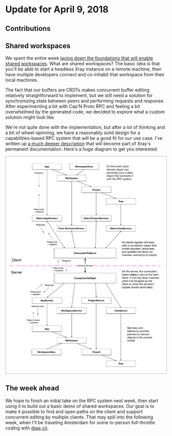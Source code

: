 # Update for April 9, 2018

## Contributions

## Shared workspaces

We spent the entire week [laying down the foundations that will enable shared workspaces](https://github.com/atom/xray/pull/61). What are shared workspaces? The basic idea is that you'll be able to start a headless Xray instance on a remote machine, then have multiple developers connect and co-inhabit that workspace from their local machines.

The fact that our buffers are CRDTs makes concurrent buffer editing relatively straightforward to implement, but we still need a solution for synchronizing state between peers and performing requests and response. After experimenting a bit with Cap'N Proto RPC and feeling a bit overwhelmed by the generated code, we decided to explore what a custom solution might look like.

We're not quite done with the implementation, but after a lot of thinking and a bit of wheel-spinning, we have a reasonably solid design for a capabilities-based RPC system that will be a good fit for our use case. I've written up [a much deeper description](https://github.com/atom/xray/blob/shared-workspaces/docs/architecture/002_shared_workspaces.md) that will become part of Xray's permanent documentation. Here's a *huge* diagram to get you interested:

![RPC Diagram](../images/rpc.png)

## The week ahead

We hope to finish an initial take on the RPC system next week, then start using it to build out a basic demo of shared workspaces. Our goal is to make it possible to find and open paths on the client and support concurrent editing by multiple clients. That may spill into the following week, when I'll be traveling Amsterdam for some in-person full-throttle coding with [@as-cii](https://github.com/as-cii).

